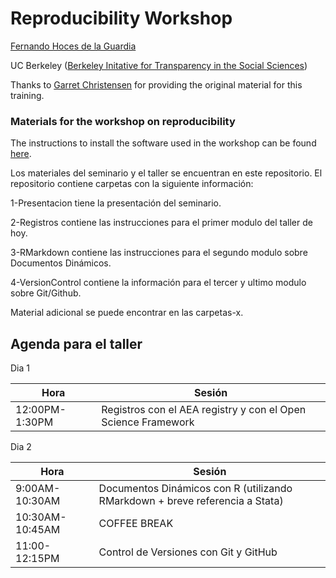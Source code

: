 # Reproducibility Workshop
[Fernando Hoces de la Guardia](http://fhoces.github.io)

UC Berkeley ([Berkeley Initative for Transparency in the Social Sciences](http://www.bitss.org))

Thanks to [Garret Christensen](http://www.ocf.berkeley.edu/~garret) for providing the original material for this training.

### Materials for the workshop on reproducibility
The instructions to install the software used in the workshop can be found [here](https://github.com/fhoces/BITSS_SPANISH/tree/master/2-Registros#instalación-de-software).

Los materiales del seminario y el taller se encuentran en este repositorio. El repositorio contiene carpetas con la siguiente información:

1-Presentacion tiene la presentación del seminario.

2-Registros contiene las instrucciones para el primer modulo del taller de hoy.

3-RMarkdown contiene las instrucciones para el segundo modulo sobre Documentos Dinámicos.

4-VersionControl contiene la información para el tercer y ultimo modulo sobre Git/Github.

Material adicional se puede encontrar en las carpetas-x.



Agenda para el taller
-----------
Dia 1

Hora | Sesión |
------------ | ------------- |
12:00PM-1:30PM | Registros con el AEA registry y con el Open Science Framework|


Dia 2

Hora | Sesión |
------------ | ------------- |
9:00AM-10:30AM | Documentos Dinámicos con R (utilizando RMarkdown + breve referencia a Stata) |
10:30AM-10:45AM | COFFEE BREAK |
11:00-12:15PM | Control de Versiones con Git y GitHub |
